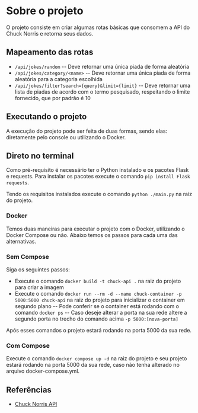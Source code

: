 # Sobre o projeto

O projeto consiste em criar algumas rotas básicas que consomem a API do Chuck Norris e retorna seus dados.

## Mapeamento das rotas

- `/api/jokes/random`
  -- Deve retornar uma única piada de forma aleatória
- `/api/jokes/category/<name>`
  -- Deve retornar uma única piada de forma aleatória para a categoria escolhida
- `/api/jokes/filter?search={query}&limit={limit}`
  -- Deve retornar uma lista de piadas de acordo com o termo pesquisado, respeitando o limite fornecido, que por padrão é 10

## Executando o projeto

A execução do projeto pode ser feita de duas formas, sendo elas: diretamente pelo console ou utilizando o Docker.

## Direto no terminal

Como pré-requisito é necessário ter o Python instalado e os pacotes Flask e requests. Para instalar os pacotes execute o comando `pip install Flask requests`.

Tendo os requisitos instalados execute o comando `python ./main.py` na raiz do projeto.

### Docker

Temos duas maneiras para executar o projeto com o Docker, utilizando o Docker Compose ou não. Abaixo temos os passos para cada uma das alternativas.

### Sem Compose

Siga os seguintes passos:

- Execute o comando `docker build -t chuck-api .` na raiz do projeto para criar a imagem
- Execute o comando `docker run --rm -d --name chuck-container -p 5000:5000 chuck-api` na raiz do projeto para inicializar o container em segundo plano
  -- Pode conferir se o container está rodando com o comando `docker ps`
  -- Caso deseje alterar a porta na sua rede altere a segundo porta no trecho do comando acima `-p 5000:[nova-porta]`

Após esses comandos o projeto estará rodando na porta 5000 da sua rede.

### Com Compose

Execute o comando `docker compose up -d` na raiz do projeto e seu projeto estará rodando na porta 5000 da sua rede, caso não tenha alterado no arquivo docker-compose.yml.

## Referências

- [Chuck Norris API](https://api.chucknorris.io/#!)
